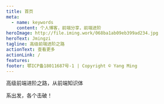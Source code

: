 ```yaml
---
title: 首页
meta:
  - name: keywords
    content: 个人博客，前端分享，前端进阶
heroImage: http://file.iming.work/068ba1ab09eb399ad234.jpg
heroText: Jmingzi
tagline: 高级前端进阶之路
actionText: 查看更多
actionLink: /
features:
footer: 鄂ICP备18011687号-1 | Copyright © Yang Ming
---
```


高级前端进阶之路，从前端知识体

系出发，各个击破！

<artical-img 
  url="https://lsqimg-1257917459.cos.ap-beijing.myqcloud.com/blog/%E7%9F%A5%E8%AF%86%E4%BD%93%E7%B3%BB.png"
  alt="来自ConardLi的blog"
/>

<artical-footer title="参与讨论 →" />